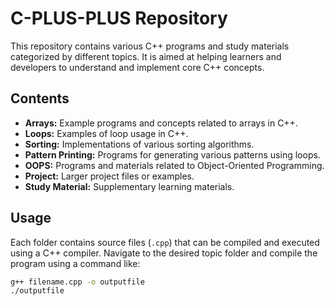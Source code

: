 # C-PLUS-PLUS Repository

This repository contains various C++ programs and study materials categorized by different topics. It is aimed at helping learners and developers to understand and implement core C++ concepts.

## Contents

- **Arrays:** Example programs and concepts related to arrays in C++.
- **Loops:** Examples of loop usage in C++.
- **Sorting:** Implementations of various sorting algorithms.
- **Pattern Printing:** Programs for generating various patterns using loops.
- **OOPS:** Programs and materials related to Object-Oriented Programming.
- **Project:** Larger project files or examples.
- **Study Material:** Supplementary learning materials.

## Usage

Each folder contains source files (`.cpp`) that can be compiled and executed using a C++ compiler. Navigate to the desired topic folder and compile the program using a command like:

```sh
g++ filename.cpp -o outputfile
./outputfile
